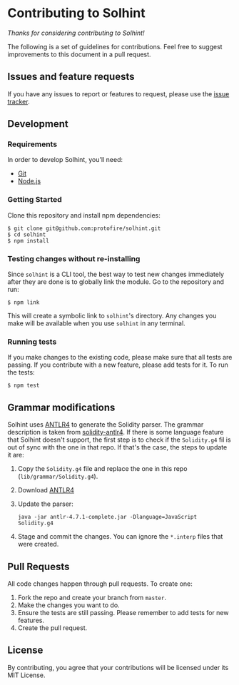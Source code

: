 Contributing to Solhint
=======================

_Thanks for considering contributing to Solhint!_

The following is a set of guidelines for contributions. Feel free to suggest
improvements to this document in a pull request.

Issues and feature requests
---------------------------

If you have any issues to report or features to request, please use the
[issue tracker](https://github.com/protofire/solhint/issues).

Development
-----------

### Requirements

In order to develop Solhint, you'll need:

- [Git](https://git-scm.com/)
- [Node.js](https://nodejs.org/)

### Getting Started

Clone this repository and install npm dependencies:

    $ git clone git@github.com:protofire/solhint.git
    $ cd solhint
    $ npm install

### Testing changes without re-installing

Since `solhint` is a CLI tool, the best way to test new changes immediately
after they are done is to globally link the module. Go to the repository and
run:

    $ npm link

This will create a symbolic link to `solhint`'s directory. Any changes you make
will be available when you use `solhint` in any terminal.

### Running tests

If you make changes to the existing code, please make sure that all tests are
passing. If you contribute with a new feature, please add tests for it. To run the tests:

    $ npm test

Grammar modifications
---------------------

Solhint uses [ANTLR4](http://www.antlr.org/) to generate the Solidity parser.
The grammar description is taken from
[solidity-antlr4](https://github.com/solidityj/solidity-antlr4). If there is
some language feature that Solhint doesn't support, the first step is to check
if the `Solidity.g4` fil is out of sync with the one in that repo. If that's the
case, the steps to update it are:

1. Copy the `Solidity.g4` file and replace the one in this repo
(`lib/grammar/Solidity.g4`).
2. Download [ANTLR4](http://www.antlr.org/download.html)
3. Update the parser:

    `java -jar antlr-4.7.1-complete.jar -Dlanguage=JavaScript Solidity.g4`

4. Stage and commit the changes. You can ignore the `*.interp` files that were
created.

Pull Requests
-------------

All code changes happen through pull requests. To create one:

1. Fork the repo and create your branch from `master`.
2. Make the changes you want to do.
3. Ensure the tests are still passing. Please remember to add tests for new features.
4. Create the pull request.


License
-------

By contributing, you agree that your contributions will be licensed under its MIT License.
